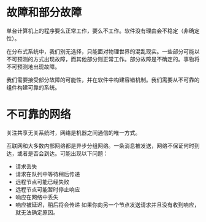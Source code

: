 # 故障和部分故障
单台计算机上的程序要么正常工作，要么不工作。软件没有理由会不稳定（非确定性）。

在分布式系统中，我们别无选择，只能面对物理世界的混乱现实。一些部分可能以不可预测的方式出现故障，而其他部分则正常工作。部分故障是不确定的。事物将不可预测地出现故障。

我们需要接受部分故障的可能性，并在软件中构建容错机制。我们需要从不可靠的组件构建可靠的系统。

# 不可靠的网络
关注共享无关系统时，网络是机器之间通信的唯一方式。

互联网和大多数内部网络都是异步分组网络。一条消息被发送，网络不保证何时到达，或者是否会到达。可能出现以下问题：

* 请求丢失
* 请求在队列中等待稍后传递
* 远程节点可能已经失败
* 远程节点可能暂时停止响应
* 响应在网络中丢失
* 响应被延迟，稍后将会传递
如果你向另一个节点发送请求并且没有收到响应，就无法确定原因。
